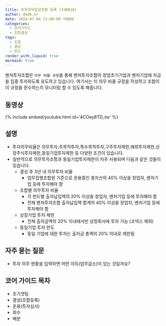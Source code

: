 ```yaml
---
title: 투자의무달성현황 등록 (fd0010)
author: dkdk.kr
date: 2024-07-04 13:00:00 +0800
categories:
  - 코어가이드
  - 조합결성
tags:
  - 조합
  - 결성
  - 펀드
render_with_liquid: true
mermaid: true
---
```

 벤처투자조합은 `의무 비율 규정`을 통해 벤처투자조합이 창업초기기업과 벤처기업에 자금을 집중 투자하도록 유도하고 있습니다. 여기서는 이 의무 비율 규정을 작성하고 조합이 이 규정을 준수하는지 모니터링 할 수 있도록 해줍니다.

## 동영상

{% include embed/youtube.html id='4COey8TD_tw' %}

## 설명

- 투자의무비율은 의무투자,주목적투자,특수목적투자,구주투자제한,해외투자제한,상장주식투자제한,동일기업투자제한 등 다양한 조건이 있습니다.
- 일반적으로 의무투자조항과 동일기업투자제한이 자주 사용되며 다음과 같은 것들이 있습니다.
	- 결성 후 3년 내 의무투자 비율
		- 업무집행조합원 기준으로 운용중인 총자산의 40% 이상을 창업자, 벤처기업 등에 투자해야 함
	- 조합별 의무투자 비율
		- 각 펀드별 출자납입액의 20% 이상을 창업자, 벤처기업 등에 투자해야 함
		- 전체 벤처투자조합 출자납입액 합계의 40% 이상을 창업자, 벤처기업 등에 투자해야 함
	- 상장기업 투자 제한
		- 전체 출자금액의 20% 이내에서만 상장회사에 투자 가능 (코넥스 제외)
	- 동일기업 투자 한도
		- 동일 기업에 대한 투자는 출자금 총액의 20% 이내로 제한됨
	
## 자주 묻는 질문

- 투자 의무 현황을 입력하면 어떤 이득(업무감소)이 있는 것일까요?

## 코어 가이드 목차

- 초기셋팅
- 결성(조합등록)
- 운용(투자심사)
- 회수
- 배분
